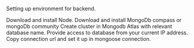 Setting up environment for backend.

Download and install Node. 
Download and install MongoDb compass or mongoDb community Create cluster in Mongodb Atlas with relevant database name. 
Provide access to database from your current IP address. Copy connection url and set it up in mongoose connection.